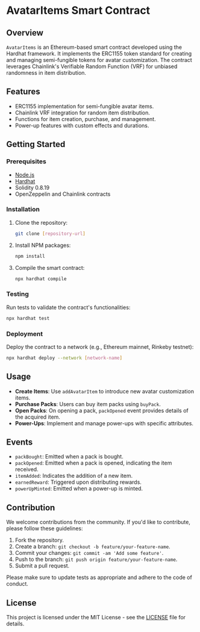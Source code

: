 # AvatarItems Smart Contract

## Overview

`AvatarItems` is an Ethereum-based smart contract developed using the Hardhat framework. It implements the ERC1155 token standard for creating and managing semi-fungible tokens for avatar customization. The contract leverages Chainlink's Verifiable Random Function (VRF) for unbiased randomness in item distribution.

## Features

- ERC1155 implementation for semi-fungible avatar items.
- Chainlink VRF integration for random item distribution.
- Functions for item creation, purchase, and management.
- Power-up features with custom effects and durations.

## Getting Started

### Prerequisites

- [Node.js](https://nodejs.org/)
- [Hardhat](https://hardhat.org/getting-started/)
- Solidity 0.8.19
- OpenZeppelin and Chainlink contracts

### Installation

1. Clone the repository:
   ```sh
   git clone [repository-url]
   ```
2. Install NPM packages:
   ```sh
   npm install
   ```
3. Compile the smart contract:
   ```sh
   npx hardhat compile
   ```

### Testing

Run tests to validate the contract's functionalities:

```sh
npx hardhat test
```

### Deployment

Deploy the contract to a network (e.g., Ethereum mainnet, Rinkeby testnet):

```sh
npx hardhat deploy --network [network-name]
```

## Usage

- **Create Items**: Use `addAvatarItem` to introduce new avatar customization items.
- **Purchase Packs**: Users can buy item packs using `buyPack`.
- **Open Packs**: On opening a pack, `packOpened` event provides details of the acquired item.
- **Power-Ups**: Implement and manage power-ups with specific attributes.

## Events

- `packBought`: Emitted when a pack is bought.
- `packOpened`: Emitted when a pack is opened, indicating the item received.
- `itemAdded`: Indicates the addition of a new item.
- `earnedReward`: Triggered upon distributing rewards.
- `powerUpMinted`: Emitted when a power-up is minted.

## Contribution

We welcome contributions from the community. If you'd like to contribute, please follow these guidelines:

1. Fork the repository.
2. Create a branch: `git checkout -b feature/your-feature-name`.
3. Commit your changes: `git commit -am 'Add some feature'`.
4. Push to the branch: `git push origin feature/your-feature-name`.
5. Submit a pull request.

Please make sure to update tests as appropriate and adhere to the code of conduct.

## License

This project is licensed under the MIT License - see the [LICENSE](LICENSE.md) file for details.
